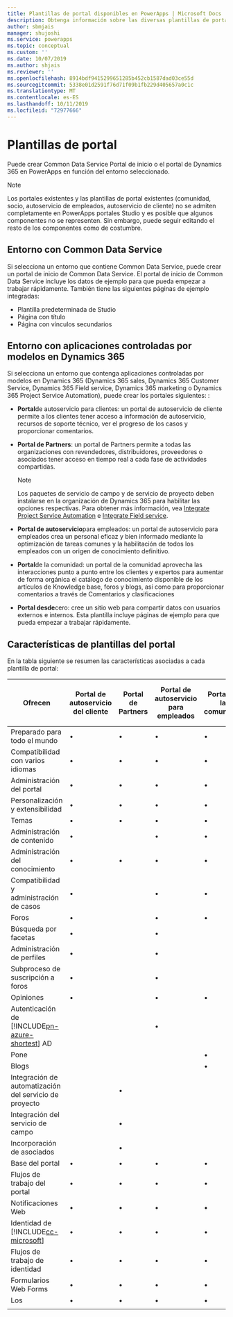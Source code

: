 ```yaml
---
title: Plantillas de portal disponibles en PowerApps | Microsoft Docs
description: Obtenga información sobre las diversas plantillas de portal disponibles en PowerApps.
author: sbmjais
manager: shujoshi
ms.service: powerapps
ms.topic: conceptual
ms.custom: ''
ms.date: 10/07/2019
ms.author: shjais
ms.reviewer: ''
ms.openlocfilehash: 8914bdf9415299651285b452cb1587dad03ce55d
ms.sourcegitcommit: 5338e01d2591f76d71f09b1fb229d405657a0c1c
ms.translationtype: MT
ms.contentlocale: es-ES
ms.lasthandoff: 10/11/2019
ms.locfileid: "72977666"
---
```

# <a name="portal-templates"></a>Plantillas de portal

Puede crear Common Data Service Portal de inicio o el portal de Dynamics 365 en PowerApps en función del entorno seleccionado.

> [!NOTE]
> Los portales existentes y las plantillas de portal existentes (comunidad, socio, autoservicio de empleados, autoservicio de cliente) no se admiten completamente en PowerApps portales Studio y es posible que algunos componentes no se representen. Sin embargo, puede seguir editando el resto de los componentes como de costumbre. 

## <a name="environment-with-common-data-service"></a>Entorno con Common Data Service

Si selecciona un entorno que contiene Common Data Service, puede crear un portal de inicio de Common Data Service. El portal de inicio de Common Data Service incluye los datos de ejemplo para que pueda empezar a trabajar rápidamente. También tiene las siguientes páginas de ejemplo integradas:

- Plantilla predeterminada de Studio
- Página con título
- Página con vínculos secundarios

## <a name="environment-with-model-driven-apps-in-dynamics-365"></a>Entorno con aplicaciones controladas por modelos en Dynamics 365 

Si selecciona un entorno que contenga aplicaciones controladas por modelos en Dynamics 365 (Dynamics 365 sales, Dynamics 365 Customer Service, Dynamics 365 Field service, Dynamics 365 marketing o Dynamics 365 Project Service Automation), puede crear los portales siguientes: :

- **Portal**de autoservicio para clientes: un portal de autoservicio de cliente permite a los clientes tener acceso a información de autoservicio, recursos de soporte técnico, ver el progreso de los casos y proporcionar comentarios.
- **Portal de Partners**: un portal de Partners permite a todas las organizaciones con revendedores, distribuidores, proveedores o asociados tener acceso en tiempo real a cada fase de actividades compartidas.

    > [!NOTE]
    > Los paquetes de servicio de campo y de servicio de proyecto deben instalarse en la organización de Dynamics 365 para habilitar las opciones respectivas. Para obtener más información, vea [Integrate Project Service Automation](https://docs.microsoft.com/en-us/dynamics365/portals/integrate-project-service-automation) e [Integrate Field service](https://docs.microsoft.com/en-us/dynamics365/portals/integrate-field-service).

- **Portal de autoservicio**para empleados: un portal de autoservicio para empleados crea un personal eficaz y bien informado mediante la optimización de tareas comunes y la habilitación de todos los empleados con un origen de conocimiento definitivo.
- **Portal**de la comunidad: un portal de la comunidad aprovecha las interacciones punto a punto entre los clientes y expertos para aumentar de forma orgánica el catálogo de conocimiento disponible de los artículos de Knowledge base, foros y blogs, así como para proporcionar comentarios a través de Comentarios y clasificaciones
- **Portal desde**cero: cree un sitio web para compartir datos con usuarios externos e internos. Esta plantilla incluye páginas de ejemplo para que pueda empezar a trabajar rápidamente. 

## <a name="portal-templates-features"></a>Características de plantillas del portal

En la tabla siguiente se resumen las características asociadas a cada plantilla de portal:

| Ofrecen | Portal de autoservicio del cliente | Portal de Partners | Portal de autoservicio para empleados | Portal de la comunidad | Portal en blanco | Portal de inicio de Common Data Service|
|------------------|---------------|----------------|---------------|------------------|---------------|------|
| Preparado para todo el mundo | •  | • | • | • | • |• |
| Compatibilidad con varios idiomas | •  | • | • | • | • |• |
| Administración del portal| • | • | • | • | •  |• |
| Personalización y extensibilidad  | •   | •  | •   | •  | • |• |
| Temas   | •   | •   | •    | •   | •   |• |
| Administración de contenido                     | •                            |                | •                            | •                |               |
| Administración del conocimiento                   | •                            | •              | •                            | •                |               |
| Compatibilidad y administración de casos                | •                            |                | •                            | •                |               |
| Foros                                 | •                            |                | •                            | •                |               |
| Búsqueda por facetas                         | •                            |                | •                            |                  |               |
| Administración de perfiles                     | •                            |                | •                            |                  |               |
| Subproceso de suscripción a foros              | •                            |                | •                            |                  |               |
| Opiniones                               | •                            |                | •                            | •                |               |
| Autenticación de [!INCLUDE[pn-azure-shortest](../../includes/pn-azure-shortest.md)] AD                |                              |                | •                            |                  |               |
| Pone                                  |                              |                |                              | •                |               |
| Blogs                                  |                              |                |                              | •                |               |
| Integración de automatización del servicio de proyecto |                              | •              |                              |                  |               |
| Integración del servicio de campo              |                              | •              |                              |                  |               |
| Incorporación de asociados                     |                              | •              |                              |                  |               |
| Base del portal  |  •    | •      |  •| •| •|• |
| Flujos de trabajo del portal|  •| •|  •| •| •|• |
| Notificaciones Web|  •| •|  •| •| •|• |
| Identidad de [!INCLUDE[cc-microsoft](../../includes/cc-microsoft.md)]|   •|  •|  •|   •| •|• |
| Flujos de trabajo de identidad| •|  •| •|   •| •|• |
| Formularios Web Forms|  •| •|    •| •| •|• |
| Los|   •|  •|  •| •| •|• |
||
